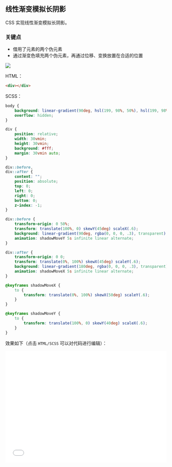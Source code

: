 ## 线性渐变模拟长阴影

CSS 实现线性渐变模拟长阴影。

### 关键点

+ 借用了元素的两个伪元素 
+ 通过渐变色填充两个伪元素，再通过位移、变换放置在合适的位置

![](https://user-images.githubusercontent.com/8554143/47997592-53ca0700-e137-11e8-98d9-d803fb8378aa.png)


HTML：

```html
<div></div>
```

SCSS：
```scss
body {
    background: linear-gradient(90deg, hsl(199, 98%, 50%), hsl(199, 98%, 38%));
    overflow: hidden;
}

div {
    position: relative;
    width: 30vmin;
    height: 30vmin;
    background: #fff;
    margin: 30vmin auto;
}

div::before,
div::after {
    content: "";
    position: absolute;
    top: 0;
    left: 0;
    right: 0;
    bottom: 0;
    z-index: -1;
}

div::before {
    transform-origin: 0 50%;
    transform: translate(100%, 0) skewY(45deg) scaleX(.6);
    background: linear-gradient(90deg, rgba(0, 0, 0, .3), transparent);
    animation: shadowMoveY 5s infinite linear alternate;
}

div::after {
    transform-origin: 0 0;
    transform: translate(0%, 100%) skewX(45deg) scaleY(.6);
    background: linear-gradient(180deg, rgba(0, 0, 0, .3), transparent);
    animation: shadowMoveX 5s infinite linear alternate;
}

@keyframes shadowMoveX {
    to {
        transform: translate(0%, 100%) skewX(50deg) scaleY(.6);
    }
}

@keyframes shadowMoveY {
    to {
        transform: translate(100%, 0) skewY(40deg) scaleX(.6);
    }
}
```

效果如下（点击 `HTML/SCSS` 可以对代码进行编辑）：

<iframe height='350' scrolling='no' title='线性渐变模拟长阴影' src='//codepen.io/Chokcoco/embed/qJvVGy/?height=265&theme-id=0&default-tab=css,result' frameborder='no' allowtransparency='true' allowfullscreen='true' style='width: 100%;'>See the Pen <a href='https://codepen.io/Chokcoco/pen/qJvVGy/'>线性渐变模拟长阴影</a> by Chokcoco (<a href='https://codepen.io/Chokcoco'>@Chokcoco</a>) on <a href='https://codepen.io'>CodePen</a>.
</iframe>